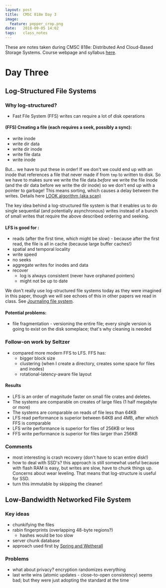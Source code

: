 ```yaml
---
layout: post
title:  CMSC 818e Day 3
image:
  feature: pepper_crop.png
date:   2018-09-05 14:02
tags:   class_notes
---
```


These are notes taken during CMSC 818e: Distributed And Cloud-Based Storage Systems. Course webpage and syllabus [here](http://triffid.cs.umd.edu/818/).

# Day Three

## Log-Structured File Systems

### Why log-structured?

 - Fast File System (FFS) writes can require a lot of disk operations

#### (FFS) Creating a file (each requires a seek, possibly a sync):

 - write inode
 - write dir data
 - write dir inode
 - write file data
 - write inode

But... we have to put these in order! If we don't we could end up with an inode that references a file that never made if from `tmp` to written to disk. So we have to makes sure we write the file data *before* we write the file inode (and the dir data before we write the dir inode) so we don't end up with a pointer to garbage! This means sorting, which causes a delay between the writes. Details here [LOOK algorithm (aka scan)](https://en.wikipedia.org/wiki/LOOK_algorithm)

The key idea behind a log-structured file system is that it enables us to do single sequential (and potentially asynchronous) writes instead of a bunch of small writes that require the above described ordering and seeking.

#### LFS is good for :

 - reads (after the first time, which might be slow) - because after the first read, the file is all in cache (because large buffer caches!)
 - spatial and temporal locality
 - write speed
 - no seeks
 - aggregate writes for inodes and data
 - recover
    - log is always consistent (never have orphaned pointers)
    - might not be up to date

We don't really use log-structured file systems today as they were imagined in this paper, though we will see echoes of this in other papers we read in class. See [Journaling file system](https://en.wikipedia.org/wiki/Journaling_file_system).

#### Potential problems:

 - file fragmentation - versioning the entire file; every single version is going to exist on the disk someplace; that's why cleaning is needed

### Follow-on work by Seltzer

 - compared more modern FFS to LFS. FFS has:
    - bigger block size
    - clustering (when I create a directory, creates some space for files and inodes)
    - rotational-latency-aware file layout

#### Results
 - LFS is an order of magnitude faster on small file crates and deletes.
 - The systems are comparable on creates of large files (1 half megabyte or more)
 - The systems are comparable on reads of file less than 64KB
 - LFS read performance is superior between 64KB and 4MB, after which FFS is comparable
 - LFS write performance is superior for files of 256KB or less
 - FFS write performance is superior for files larger than 256KB

### Comments
 - most interesting is crash recovery (don't have to scan entire disk!)
 - how to deal with SSD's? this approach is still somewhat useful because with flash RAM is easy, but writes are slow, have to chunk things up. Concerns about wear leveling. That means that log-structure is useful for SSD.
 - turn this immutable by skipping the cleaner!

## Low-Bandwidth Networked File System

### Key ideas

 - chunkifying the files
 - rabin fingerprints (overlapping 48-byte regions?)
    - hashes would be too slow
 - server chunk database
 - approach used first by [Spring and Wetherall](https://djw.cs.washington.edu/papers/spring-sigcomm00.pdf)

### Problems

 - what about privacy? encryption randomizes everything
 - last write wins (atomic updates - close-to-open consistency) seems bad; but they were just adopting the standard at the time
